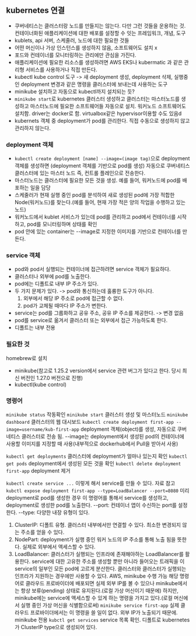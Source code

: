 ## kubernetes 연결
	
- 쿠버네티스는 클러스터랑 노드를 만들지는 않는다. 다만 그런 것들을 운용하는 것. 컨테이너화된 애플리케이션에 대한 배포를 설정할 수 잇는 프레임워크, 개념, 도구
- kublets, api 서버, 스케줄러, 노드에 대한 필요한 것들
- 어떤 머신이나 가상 인스턴스를 생성하지 않음, 소프트웨어도 설치 x
- 포드와 컨테이너를 모니터링하는 관리에만 관심을 가진다.
- 애플리케이션에 필요한 리소스를 생성하려면 AWS EKS나 kubermatic 과 같은 관리형 서비스를 사용하거나 직접 만든다.
- kubectl kube control 도구 -> 새 deployment 생성, deployment 삭제, 실행중인 deployment 변경과 같은 명령을 클러스터에 보내는데 사용하는 도구 
- minikube 설치하고 자동으로 kubectl까지 설치되는 듯?
- `minikube start`로 kubernetes 클러스터 생성하고 클러스터는 마스터노드를 생성하고 마스터노드에 필요한 소프트웨어들 자동으로 설치. 워커노드 소프트웨어도 설치함. driver는 docker로 함. virtualbox같은 hypervisor이용할 수도 있음d
- kubernets 객체 중 deployment가 pod를 관리한다. 직접 수동으로 생성하지 않고 관리하지 않는다.

### deployment 객체

- `kubectl create deployment [name] --image=(image tag)`으로 deployment 객체를 생성하면 (deployment 객체를 기반으로 pod를 생성) 자동으로 쿠버네티스 클러스터에 있는 마스터 노드 즉, 컨트롤 플레인으로 전송한다.
- 마스터노드는 클러스터에 필요한 모든 것을 생성. 예를 들어, 워커노드에 pod를 배포하는 일을 담당
- 스케줄러가 현재 실행 중인 pod를 분석하여 새로 생성된 pod에 가장 적합한 Node(워커노드)를 찾는다.(예를 들어, 현재 가장 적은 양의 작업을 수행하고 있는 노드)
- 워커노드에서 kublet 서비스가 있는데 pod를 관리하고 pod에서 컨테이너를 시작하고, pod를 모니터링하며 상태를 확인
- pod 안에 있는 container는 --image로 지정한 이미지를 기반으로 컨테이너를 만든다.

### service 객체

- pod와 pod서 실행되는 컨테이너에 접근하려면 service 객체가 필요하다.
- 클러스터나 외부에 pod를 노출한다.
- pod에는 디폴트로 내부 IP 주소가 있다.
- 두 가지 문제가 있다. -> pod와 통신하는데 훌륭한 도구가 아니다.
  1. 외부에서 해당 IP 주소로 pod에 접근할 수 없다.
  2. pod가 교체될 때마다 IP 주소가 변한다.
- service는 pod를 그룹화하고 공유 주소, 공유 IP 주소를 제공한다. -> 변경 없음
- pod를 service로 옮겨서 클러스터 또는 외부에서 접근 가능하도록 한다.
- 디폴트는 내부 전용

### 필요한 것

homebrew로 설치
- minikube(참고로 1.25.2 version에서 service 관련 버그가 있다고 한다. 당시 최신 버전인 1.27.0 버전으로 진행)
- kubectl(kube control)

### 명령어

`minikube status` 작동확인
`minikube start` 클러스터 생성 및 마스터노드
`minikube dashboard` 클러스터의 웹 대시보드
`kubectl create deployment first-app --image=username/kub-first-app` deployment 객체(object)를 생성, 자동으로 쿠버네티스 클러스터로 전송 됨. --image는 deployment에서 생성된 pod의 컨테이너에 사용할 이미지를 지정할 때 사용(내부적으로 dockerhub에서 Pull을 받아서 사용)

`kubectl get deployments` 클러스터에 deployment가 얼마나 있는지 확인
`kubectl get pods` deployment에서 생성된 모든 것을 확인
`kubectl delete deployment first-app` deployment 제거

`kubectl create service ...` 이렇게 해서 service를 만들 수 있다. 자료 참고
`kubctl expose deployment first-app --type=LoadBalancer --port=8080` 미리 deployment로 pod를 생성한 경우 이 명령어를 통해서 service를 생성하고, deployment로 생성한 pod를 노출한다.
--port: 컨테이너 앱이 수신하는 port를 설정한다.
--type: 다양한 내장 유형이 있다.
  1. ClusterIP: 디폴트 유형. 클러스터 내부에서만 연결할 수 있다. 최소한 변경되지 않는 주소를 얻을 수 있다.
  2. NodePart: deployment가 실행 중인 워커 노드의 IP 주소를 통해 노출 됨을 뜻한다. 실제로 외부에서 액세스할 수 있다.
  3. LoadBalancer: 클러스터가 실행되는 인프라에 존재해야하는 LoadBalancer를 활용한다. service에 대한 고유한 주소를 생성할 뿐만 아니라 들어오는 트래픽을 이 service의 일부인 모든 pod에 고르게 분산한다.
  클러스터와 클러스터가 실행되는 인프라가 지원하는 경우에만 사용할 수 있다. AWS, minikube 수행 가능
  해당 명령어로 클라우드 프로바이더에 배포되면 실제 외부 IP를 볼 수 있으나 minikube에서는 항상 보류(pending) 상태로 유지된다.(로컬 가상 머신이기 때문에)
  하지만, minikube에는 service에 액세스할 수 있게 하는 명령을 가지고 있다.(로컬 머신에서 실행 중인 가상 머신을 식별함으로써)
  `minikube service first-app` 실제 클라우드 프로바이더에서는 이 명령을 쓸 일이 없다. 외부 IP가 노출되기 때문에. minikube 전용
`kubctl get services` service 목록 확인. 디폴트로 kubernetes가 ClusterIP type으로 생성되어 있다.